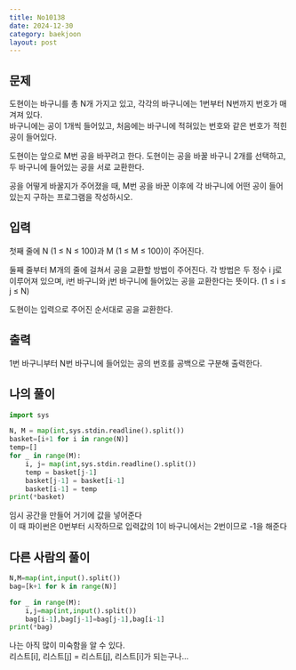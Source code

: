 ```yaml
---
title: No10138
date: 2024-12-30
category: baekjoon
layout: post
---
```


문제
--
도현이는 바구니를 총 N개 가지고 있고, 각각의 바구니에는 1번부터 N번까지 번호가 매겨져 있다.  
바구니에는 공이 1개씩 들어있고, 처음에는 바구니에 적혀있는 번호와 같은 번호가 적힌 공이 들어있다.  

도현이는 앞으로 M번 공을 바꾸려고 한다. 도현이는 공을 바꿀 바구니 2개를 선택하고, 두 바구니에 들어있는 공을 서로 교환한다.  

공을 어떻게 바꿀지가 주어졌을 때, M번 공을 바꾼 이후에 각 바구니에 어떤 공이 들어있는지 구하는 프로그램을 작성하시오.  


입력
--
첫째 줄에 N (1 ≤ N ≤ 100)과 M (1 ≤ M ≤ 100)이 주어진다.   

둘째 줄부터 M개의 줄에 걸쳐서 공을 교환할 방법이 주어진다. 각 방법은 두 정수 i j로 이루어져 있으며, i번 바구니와 j번 바구니에 들어있는 공을 교환한다는 뜻이다. (1 ≤ i ≤ j ≤ N)  

도현이는 입력으로 주어진 순서대로 공을 교환한다.  

출력
--
1번 바구니부터 N번 바구니에 들어있는 공의 번호를 공백으로 구분해 출력한다.  

나의 풀이
--
```python
import sys

N, M = map(int,sys.stdin.readline().split())
basket=[i+1 for i in range(N)]
temp=[]
for _ in range(M):
    i, j= map(int,sys.stdin.readline().split())
    temp = basket[j-1]
    basket[j-1] = basket[i-1]
    basket[i-1] = temp
print(*basket)
```
임시 공간을 만들어 거기에 값을 넣어준다  
이 때 파이썬은 0번부터 시작하므로 입력값의 1이 바구니에서는 2번이므로 -1을 해준다

다른 사람의 풀이
--
```python
N,M=map(int,input().split())
bag=[k+1 for k in range(N)]

for _ in range(M):
    i,j=map(int,input().split())
    bag[i-1],bag[j-1]=bag[j-1],bag[i-1]
print(*bag)
```
나는 아직 많이 미숙함을 알 수 있다.  
리스트[i], 리스트[j] = 리스트[j], 리스트[i]가 되는구나...  
